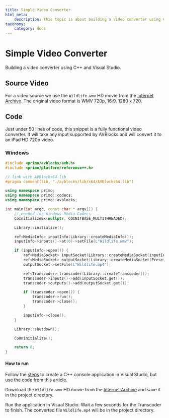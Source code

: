 ```yaml
---
title: Simple Video Converter
html_meta:
    description: This topic is about building a video converter using C++ and Visual Studio.
taxonomy:
    category: docs
---
```


# Simple Video Converter

Building a video converter using C++ and Visual Studio.

## Source Video

For a video source we use the `Wildlife.wmv` HD movie from the [Internet Archive](https://archive.org/download/WildlifeHd/Wildlife.wmv). The original video format is WMV 720p, 16:9, 1280 x 720.

## Code

Just under 50 lines of code, this snippet is a fully functional video converter. It will take any input supported by AVBlocks and will convert it to an iPad HD 720p video.

### Windows

``` cpp
#include <primo/avblocks/avb.h>
#include <primo/platform/reference++.h>

// link with AVBlocks64.lib
#pragma comment(lib, "./avblocks/lib/x64/AVBlocks64.lib")

using namespace primo;
using namespace primo::codecs;
using namespace primo::avblocks;

int main(int argc, const char * argv[]) {
    // needed for Windows Media Codecs
    CoInitializeEx(nullptr, COINITBASE_MULTITHREADED);

    Library::initialize();

    ref<MediaInfo> inputInfo(Library::createMediaInfo());
    inputInfo->inputs()->at(0)->setFile(L"Wildlife.wmv");

    if (inputInfo->open()) {
        ref<MediaSocket> inputSocket(Library::createMediaSocket(inputInfo.get()));
        ref<MediaSocket> outputSocket(Library::createMediaSocket(Preset::Video::Generic::MP4::Base_H264_AAC));
        outputSocket->setFile(L"Wildlife.mp4");

        ref<Transcoder> transcoder(Library::createTranscoder());
        transcoder->inputs()->add(inputSocket.get());
        transcoder->outputs()->add(outputSocket.get());

        if (transcoder->open()) {
            transcoder->run();
            transcoder->close();
        }

        inputInfo->close();
    }

    Library::shutdown();

    CoUninitialize();

    return 0;
}
```

#### How to run   

Follow the [steps](../getting-started-windows/create-a-c-plus-console-app-in-visual-studio) to create a C++ console application in Visual Studio, but use the code from this article. 

Download the `Wildlife.wmv` HD movie from the [Internet Archive](https://archive.org/download/WildlifeHd/Wildlife.wmv) and save it in the project directory.

Run the application in Visual Studio. Wait a few seconds for the Transcoder to finish. The converted file `Wildlife.mp4` will be in the project directory.

         